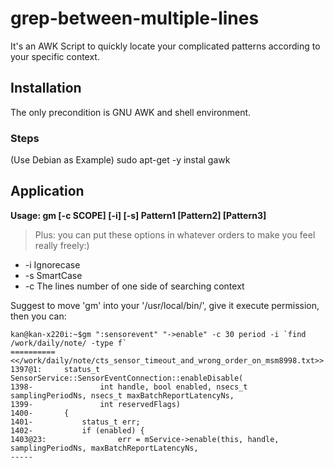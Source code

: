 # grep-between-multiple-lines
It's an AWK Script to quickly locate your complicated patterns according to your specific context.

## Installation
The only precondition is GNU AWK and shell environment.
### Steps
(Use Debian as Example)
sudo apt-get -y instal gawk

## Application
**Usage: gm [-c SCOPE] [-i] [-s] Pattern1 [Pattern2] [Pattern3]**
> Plus: you can put these options in whatever orders to make you feel really freely:)
- -i Ignorecase
- -s SmartCase
- -c The lines number of one side of searching context

Suggest to move 'gm' into your '/usr/local/bin/', give it execute permission, then you can:
```
kan@kan-x220i:~$gm ":sensorevent" "->enable" -c 30 period -i `find /work/daily/note/ -type f`
==========
<</work/daily/note/cts_sensor_timeout_and_wrong_order_on_msm8998.txt>>
1397@1:		status_t SensorService::SensorEventConnection::enableDisable(
1398-		        int handle, bool enabled, nsecs_t samplingPeriodNs, nsecs_t maxBatchReportLatencyNs,
1399-		        int reservedFlags)
1400-		{
1401-		    status_t err;
1402-		    if (enabled) {
1403@23:		        err = mService->enable(this, handle, samplingPeriodNs, maxBatchReportLatencyNs,
-----

```
